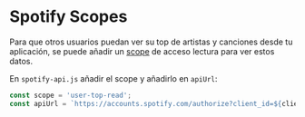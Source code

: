 Spotify Scopes
=================

Para que otros usuarios puedan ver su top de artistas y canciones desde tu aplicación, se puede añadir un [scope](https://developer.spotify.com/documentation/general/guides/scopes/#user-read-private) de acceso lectura para ver estos datos.

En `spotify-api.js` añadir el scope y añadirlo en `apiUrl`:

```js
const scope = 'user-top-read';
const apiUrl = `https://accounts.spotify.com/authorize?client_id=${clientId}&scope=${scope}&response_type=token&redirect_uri=${callbackUrl}`;
```